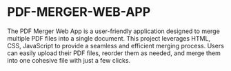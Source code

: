 # PDF-MERGER-WEB-APP
The PDF Merger Web App is a user-friendly application designed to merge multiple PDF files into a single document. This project leverages HTML, CSS, JavaScript to provide a seamless and efficient merging process. Users can easily upload their PDF files, reorder them as needed, and merge them into one cohesive file with just a few clicks.
